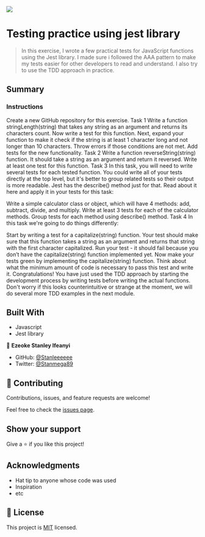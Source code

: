 ![](https://img.shields.io/badge/Microverse-blueviolet)

# Testing practice using jest library

> In this exercise, I wrote a few practical tests for JavaScript functions using the Jest library. I made sure i followed the AAA pattern to make my tests easier for other developers to read and understand. I also try to use the TDD approach in practice.

## Summary
### Instructions
Create a new GitHub repository for this exercise.
Task 1
Write a function stringLength(string) that takes any string as an argument and returns its characters count.
Now write a test for this function.
Next, expand your function to make it check if the string is at least 1 character long and not longer than 10 characters. Throw errors if those conditions are not met.
Add tests for the new functionality.
Task 2
Write a function reverseString(string) function. It should take a string as an argument and return it reversed.
Write at least one test for this function.
Task 3
In this task, you will need to write several tests for each tested function. You could write all of your tests directly at the top level, but it's better to group related tests so their output is more readable. Jest has the describe() method just for that. Read about it here and apply it in your tests for this task:

Write a simple calculator class or object, which will have 4 methods: add, subtract, divide, and multiply.
Write at least 3 tests for each of the calculator methods.
Group tests for each method using describe() method.
Task 4
In this task we're going to do things differently:

Start by writing a test for a capitalize(string) function. Your test should make sure that this function takes a string as an argument and returns that string with the first character capitalized.
Run your test - it should fail because you don’t have the capitalize(string) function implemented yet.
Now make your tests green by implementing the capitalize(string) function. Think about what the minimum amount of code is necessary to pass this test and write it.
Congratulations! You have just used the TDD approach by starting the development process by writing tests before writing the actual functions. Don't worry if this looks counterintuitive or strange at the moment, we will do several more TDD examples in the next module.


## Built With

- Javascript
- Jest library



👤 **Ezeoke Stanley Ifeanyi**

- GitHub: [@Stanleeeeee](https://github.com/Stanleeeeee)
- Twitter: [@Stanmega89](https://twitter.com/Stanmega89)

## 🤝 Contributing

Contributions, issues, and feature requests are welcome!

Feel free to check the [issues page](../../issues/).

## Show your support

Give a ⭐️ if you like this project!

## Acknowledgments

- Hat tip to anyone whose code was used
- Inspiration
- etc

## 📝 License

This project is [MIT](./MIT.md) licensed.
